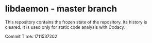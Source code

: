 # libdaemon - master branch

This repository contains the frozen state of the repository.
Its history is cleared. It is used only for static code
analysis with Codacy.

Commit Time: 1711537202